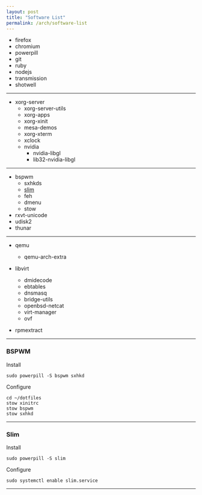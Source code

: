 ```yaml
---
layout: post
title: "Software List"
permalink: /arch/software-list
---
```


* firefox
* chromium
* powerpill
* git
* ruby
* nodejs
* transmission
* shotwell

***

* xorg-server 
    * xorg-server-utils 
    * xorg-apps 
    * xorg-xinit 
    * mesa-demos 
    * xorg-xterm 
    * xclock
    * nvidia
        * nvidia-libgl
        * lib32-nvidia-libgl

***

* bspwm 
    * sxhkds
    * [slim](#slim)
    * feh
    * dmenu
    * stow
* rxvt-unicode
* udisk2
* thunar

***

* qemu
	* qemu-arch-extra
* libvirt
    * dmidecode
    * ebtables
    * dnsmasq
    * bridge-utils
    * openbsd-netcat	
    * virt-manager
    * ovf
    
* rpmextract


 
***    
    
    
### <a name="bspwm"></a>BSPWM
    
Install

    sudo powerpill -S bspwm sxhkd
        
Configure

    cd ~/dotfiles
    stow xinitrc
    stow bspwm
    stow sxhkd
    
***

### <a name="slim"></a>Slim

Install

    sudo powerpill -S slim
    
Configure

    sudo systemctl enable slim.service
        
***
